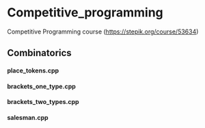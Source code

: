 # Competitive_programming
Competitive Programming course (https://stepik.org/course/53634)

## Combinatorics

#### place_tokens.cpp
#### brackets_one_type.cpp
#### brackets_two_types.cpp
#### salesman.cpp